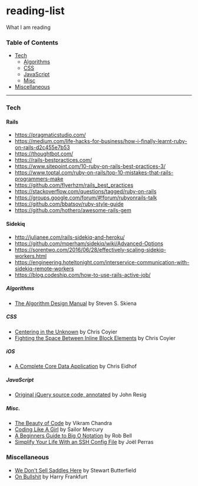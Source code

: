 # reading-list
What I am reading

### Table of Contents

  - [Tech](#tech)
    - [Algorithms](#algorithms)
    - [CSS](#css)
    - [JavaScript](#javascript)
    - [Misc](#misc)
  - [Miscellaneous](#miscellaneous)

---

### Tech

#### Rails

- https://pragmaticstudio.com/
- https://medium.com/life-hacks-for-business/how-i-finally-learnt-ruby-on-rails-d2c455e7b53
- https://thoughtbot.com/
- https://rails-bestpractices.com/
- https://www.sitepoint.com/10-ruby-on-rails-best-practices-3/
- https://www.toptal.com/ruby-on-rails/top-10-mistakes-that-rails-programmers-make
- https://github.com/flyerhzm/rails_best_practices
- https://stackoverflow.com/questions/tagged/ruby-on-rails
- https://groups.google.com/forum/#!forum/rubyonrails-talk
- https://github.com/bbatsov/ruby-style-guide
- https://github.com/hothero/awesome-rails-gem

#### Sidekiq

- http://julianee.com/rails-sidekiq-and-heroku/
- https://github.com/mperham/sidekiq/wiki/Advanced-Options
- https://sorentwo.com/2016/06/28/effectively-scaling-sidekiq-workers.html
- https://engineering.hoteltonight.com/interservice-communication-with-sidekiq-remote-workers
- https://blog.codeship.com/how-to-use-rails-active-job/


##### Algorithms
- [The Algorithm Design Manual](http://sist.sysu.edu.cn/~isslxm/DSA/textbook/Skiena.-.TheAlgorithmDesignManual.pdf) by Steven S. Skiena

##### CSS
- [Centering in the Unknown](https://css-tricks.com/centering-in-the-unknown/) by Chris Coyier
- [Fighting the Space Between Inline Block Elements](https://css-tricks.com/fighting-the-space-between-inline-block-elements/) by Chris Coyier

##### iOS
- [A Complete Core Data Application](https://www.objc.io/issues/4-core-data/full-core-data-application/) by Chris Eidhof

##### JavaScript
- [Original jQuery source code, annotated](http://genius.com/5088475/ejohn.org/files/jquery-original.html) by John Resig

##### Misc.
- [The Beauty of Code](http://www.theparisreview.org/blog/2014/09/05/the-beauty-of-code/) by Vikram Chandra
- [Coding Like A Girl](https://medium.com/@sailorhg/coding-like-a-girl-595b90791cce#.h8tyautnf) by Sailor Mercury
- [A Beginners Guide to Big O Notation](https://rob-bell.net/2009/06/a-beginners-guide-to-big-o-notation/) by Rob Bell
- [Simplify Your Life With an SSH Config File](http://nerderati.com/2011/03/17/simplify-your-life-with-an-ssh-config-file/) by Joël Perras

### Miscellaneous
- [We Don't Sell Saddles Here](https://medium.com/@stewart/we-dont-sell-saddles-here-4c59524d650d?source=tw-905a8092bafe-1434557784621) by Stewart Butterfield
- [On Bullshit](http://www.csudh.edu/ccauthen/576f12/frankfurt__harry_-_on_bullshit.pdf) by Harry Frankfurt

